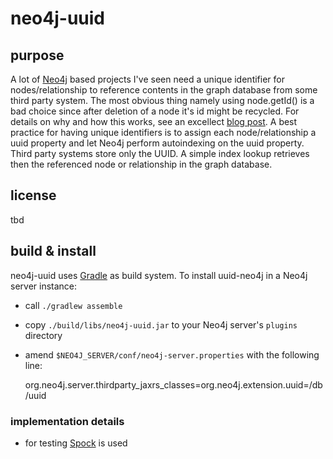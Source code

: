 # neo4j-uuid #

## purpose ##
A lot of [Neo4j](http://www.neo4j.org) based projects I've seen need a unique identifier for nodes/relationship to reference contents in the graph database from some third party system. The most obvious thing namely using node.getId() is a bad choice since after deletion of a node it's id might be recycled. For details on why and how this works, see an excellect [blog post](http://digitalstain.blogspot.de/2010/10/neo4j-internals-file-storage.html).
A best practice for having unique identifiers is to assign each node/relationship a uuid property and let Neo4j perform autoindexing on the uuid property. Third party systems store only the UUID. A simple index lookup retrieves then the referenced node or relationship in the graph database.

## license ##
tbd

## build & install ##
neo4j-uuid uses [Gradle](http://www.gradle.org) as build system. To install uuid-neo4j in a Neo4j server instance:
* call `./gradlew assemble`
* copy `./build/libs/neo4j-uuid.jar` to your Neo4j server's `plugins` directory
* amend `$NEO4J_SERVER/conf/neo4j-server.properties` with the following line:

    org.neo4j.server.thirdparty_jaxrs_classes=org.neo4j.extension.uuid=/db/uuid


### implementation details ###
* for testing [Spock](http://www.spockframework.org) is used
